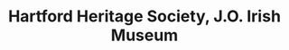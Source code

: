 ---
layout: repo
title: "Hartford Heritage Society, J.O. Irish Museum"
id: 2817
permalink: repos/2817/
---